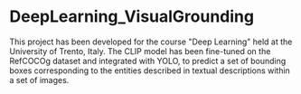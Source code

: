 # DeepLearning_VisualGrounding

This project has been developed for the course "Deep Learning" held at the University of Trento, Italy. The CLIP model has been fine-tuned on the RefCOCOg dataset and integrated with YOLO, to predict a set of bounding boxes corresponding to the entities described in textual descriptions within a set of images.
